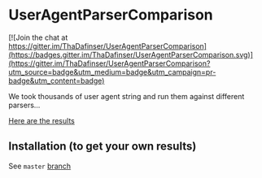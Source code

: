 
# UserAgentParserComparison

[![Join the chat at https://gitter.im/ThaDafinser/UserAgentParserComparison](https://badges.gitter.im/ThaDafinser/UserAgentParserComparison.svg)](https://gitter.im/ThaDafinser/UserAgentParserComparison?utm_source=badge&utm_medium=badge&utm_campaign=pr-badge&utm_content=badge)

We took thousands of user agent string and run them against different parsers...

[Here are the results](http://thadafinser.github.io/UserAgentParserComparison/)

## Installation (to get your own results)

See `master` [branch](https://github.com/ThaDafinser/UserAgentParserComparison/tree/master)
